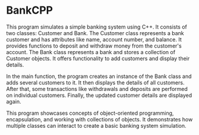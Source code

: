 # BankCPP
This program simulates a simple banking system using C++. It consists of two classes: Customer and Bank. The Customer class represents a bank customer and has attributes like name, account number, and balance. It provides functions to deposit and withdraw money from the customer's account. The Bank class represents a bank and stores a collection of Customer objects. It offers functionality to add customers and display their details.  

In the main function, the program creates an instance of the Bank class and adds several customers to it. It then displays the details of all customers. After that, some transactions like withdrawals and deposits are performed on individual customers. Finally, the updated customer details are displayed again.  

This program showcases concepts of object-oriented programming, encapsulation, and working with collections of objects. It demonstrates how multiple classes can interact to create a basic banking system simulation.  


